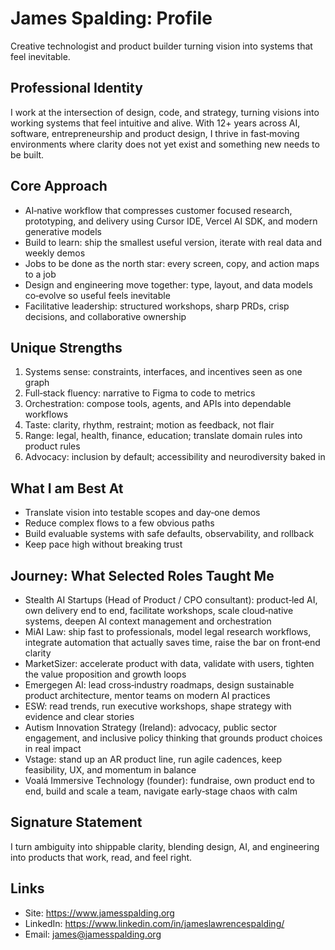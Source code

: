 # James Spalding: Profile

Creative technologist and product builder turning vision into systems that feel inevitable.

## Professional Identity
I work at the intersection of design, code, and strategy, turning visions into working systems that feel intuitive and alive. With 12+ years across AI, software, entrepreneurship and product design, I thrive in fast‑moving environments where clarity does not yet exist and something new needs to be built.

## Core Approach
- AI‑native workflow that compresses customer focused research, prototyping, and delivery using Cursor IDE, Vercel AI SDK, and modern generative models  
- Build to learn: ship the smallest useful version, iterate with real data and weekly demos  
- Jobs to be done as the north star: every screen, copy, and action maps to a job  
- Design and engineering move together: type, layout, and data models co‑evolve so useful feels inevitable  
- Facilitative leadership: structured workshops, sharp PRDs, crisp decisions, and collaborative ownership  

## Unique Strengths
1. Systems sense: constraints, interfaces, and incentives seen as one graph  
2. Full‑stack fluency: narrative to Figma to code to metrics  
3. Orchestration: compose tools, agents, and APIs into dependable workflows  
4. Taste: clarity, rhythm, restraint; motion as feedback, not flair  
5. Range: legal, health, finance, education; translate domain rules into product rules  
6. Advocacy: inclusion by default; accessibility and neurodiversity baked in  

## What I am Best At
- Translate vision into testable scopes and day‑one demos  
- Reduce complex flows to a few obvious paths  
- Build evaluable systems with safe defaults, observability, and rollback  
- Keep pace high without breaking trust  

## Journey: What Selected Roles Taught Me
- Stealth AI Startups (Head of Product / CPO consultant): product‑led AI, own delivery end to end, facilitate workshops, scale cloud‑native systems, deepen AI context management and orchestration
- MiAI Law: ship fast to professionals, model legal research workflows, integrate automation that actually saves time, raise the bar on front‑end clarity
- MarketSizer: accelerate product with data, validate with users, tighten the value proposition and growth loops
- Emergegen AI: lead cross‑industry roadmaps, design sustainable product architecture, mentor teams on modern AI practices
- ESW: read trends, run executive workshops, shape strategy with evidence and clear stories
- Autism Innovation Strategy (Ireland): advocacy, public sector engagement, and inclusive policy thinking that grounds product choices in real impact
- Vstage: stand up an AR product line, run agile cadences, keep feasibility, UX, and momentum in balance
- Voalá Immersive Technology (founder): fundraise, own product end to end, build and scale a team, navigate early‑stage chaos with calm

## Signature Statement
I turn ambiguity into shippable clarity, blending design, AI, and engineering into products that work, read, and feel right.

## Links
- Site: https://www.jamesspalding.org  
- LinkedIn: https://www.linkedin.com/in/jameslawrencespalding/  
- Email: james@jamesspalding.org
